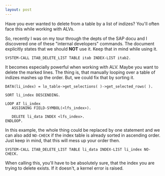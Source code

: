 ```yaml
---
layout: post
---
```


Have you ever wanted to delete from a table by a list of indizes? You'll often face this while working with ALVs. 

So, recently I was on my tour through the depts of the SAP docu and I discovered one of these "internal developers" commands. The document explicitly states that we should **NOT** use it. Keep that in mind while using it.

``` abap
SYSTEM-CALL ITAB_DELETE_LIST TABLE itab INDEX-LIST itab2.
```

It becomes especially powerful when working with ALV. Maybe you want to delete the marked lines. The thing is, that manually looping over a table of indizes mashes up the order. But, we could fix that by sorting it.
    
``` abap
DATA(li_index) = lo_table->get_selections( )->get_selected_rows( ).

SORT li_index DESCENDING.

LOOP AT li_index
   ASSIGNING FIELD-SYMBOL(<lfs_index>).
    
   DELETE li_data INDEX <lfs_index>.
ENDLOOP.
```

In this example, the whole thing could be replaced by one statement and we can also add `NO-CHECK` if the index table is already sorted in ascending order. Just keep in mind, that this will mess up your order then.

``` abap
SYSTEM-CALL ITAB_DELETE_LIST TABLE li_data INDEX-LIST li_index NO-CHECK.
```

When calling this, you'll have to be absolutely sure, that the index you are trying to delete exists. If it doesn't, a kernel error is raised.